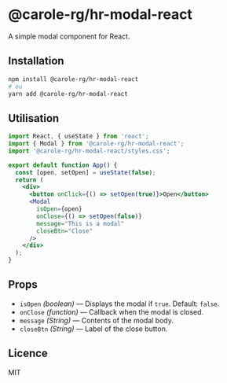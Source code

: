# @carole-rg/hr-modal-react

A simple modal component for React.

## Installation

```bash
npm install @carole-rg/hr-modal-react
# ou
yarn add @carole-rg/hr-modal-react
```

## Utilisation

```jsx
import React, { useState } from 'react';
import { Modal } from '@carole-rg/hr-modal-react';
import '@carole-rg/hr-modal-react/styles.css';

export default function App() {
  const [open, setOpen] = useState(false);
  return (
    <div>
      <button onClick={() => setOpen(true)}>Open</button>
      <Modal
        isOpen={open}
        onClose={() => setOpen(false)}
        message="This is a modal"
        closeBtn="Close"
      />
    </div>
  );
}
```

## Props

- `isOpen` *(boolean)* — Displays the modal if `true`. Default: `false`.
- `onClose` *(function)* — Callback when the modal is closed.
- `message` *(String)* — Contents of the modal body.
- `closeBtn` *(String)* — Label of the close button.

## Licence

MIT